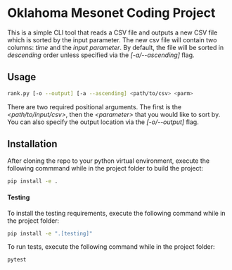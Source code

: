 # Oklahoma Mesonet Coding Project

This is a simple CLI tool that reads a CSV file and outputs a new CSV file which is sorted by the input parameter. The new csv file will contain two columns: *time* and the *input parameter*. By default, the file will be sorted in *descending* order unless specified via the *\[-a/--ascending\]* flag.

## Usage
```bash
rank.py [-o --output] [-a --ascending] <path/to/csv> <parm>
```
There are two required positional arguments. The first is the *\<path/to/input/csv\>*, then the *\<parameter\>* that you would like to sort by. You can also specify the output location via the *\[-o/--output\]* flag.
## Installation
After cloning the repo to your python virtual environment, execute the following commmand while in the project folder to build the project:
```bash
pip install -e .
```
#### Testing
To install the testing requirements, execute the following command while in the project folder:
```bash
pip install -e ".[testing]"
```
To run tests, execute the following command while in the project folder:
```bash
pytest
```
